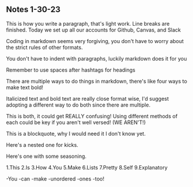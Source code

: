 ## Notes 1-30-23
This is how you write a paragraph, that's light work. Line breaks are finished. Today we set up all our accounts for Github, Canvas, and Slack

Coding in markdown seems very forgiving, you don't have to worry about the strict rules of other formats.

You don't have to indent with paragraphs, luckily markdown does it for you

Remember to use spaces after hashtags for headings

There are multiple ways to do things in markdown, there's like four ways to make text bold!

Italicized text and bold text are really close format wise, I'd suggest adopting a different way to do both since there are multiple.

This is both, it could get REALLY confusing! Using different methods of each could be key if you aren't well versed! (WE AREN'T!)

This is a blockquote, why I would need it I don't know yet.

Here's a nested one for kicks.

Here's one with some seasoning.

1.This
2.Is
3.How
4.You
5.Make
6.Lists
7.Pretty
8.Self
9.Explanatory

-You
-can
-make
-unordered
-ones
-too!
